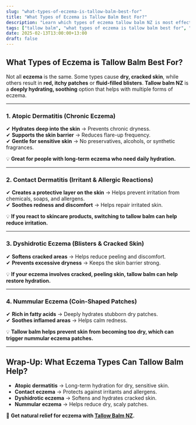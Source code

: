 ```yaml
---
slug: "what-types-of-eczema-is-tallow-balm-best-for"
title: "What Types of Eczema is Tallow Balm Best For?"
description: "Learn which types of eczema tallow balm NZ is most effective for, from atopic dermatitis to contact eczema and dry skin conditions."
tags: ["tallow balm", "what types of eczema is tallow balm best for", "beef tallow for skin NZ"]
date: 2025-02-13T13:00:00+13:00
draft: false
---
```


## What Types of Eczema is Tallow Balm Best For?  

Not all **eczema** is the same. Some types cause **dry, cracked skin**, while others result in **red, itchy patches** or **fluid-filled blisters**. **Tallow balm NZ** is a **deeply hydrating, soothing** option that helps with multiple forms of eczema.  

---

### **1. Atopic Dermatitis (Chronic Eczema)**  

✔ **Hydrates deep into the skin** → Prevents chronic dryness.  
✔ **Supports the skin barrier** → Reduces flare-up frequency.  
✔ **Gentle for sensitive skin** → No preservatives, alcohols, or synthetic fragrances.  

💡 **Great for people with long-term eczema who need daily hydration.**  

---

### **2. Contact Dermatitis (Irritant & Allergic Reactions)**  

✔ **Creates a protective layer on the skin** → Helps prevent irritation from chemicals, soaps, and allergens.  
✔ **Soothes redness and discomfort** → Helps repair irritated skin.  

💡 **If you react to skincare products, switching to tallow balm can help reduce irritation.**  

---

### **3. Dyshidrotic Eczema (Blisters & Cracked Skin)**  

✔ **Softens cracked areas** → Helps reduce peeling and discomfort.  
✔ **Prevents excessive dryness** → Keeps the skin barrier strong.  

💡 **If your eczema involves cracked, peeling skin, tallow balm can help restore hydration.**  

---

### **4. Nummular Eczema (Coin-Shaped Patches)**  

✔ **Rich in fatty acids** → Deeply hydrates stubborn dry patches.  
✔ **Soothes inflamed areas** → Helps calm redness.  

💡 **Tallow balm helps prevent skin from becoming too dry, which can trigger nummular eczema patches.**  

---

## **Wrap-Up: What Eczema Types Can Tallow Balm Help?**  

- **Atopic dermatitis** → Long-term hydration for dry, sensitive skin.  
- **Contact eczema** → Protects against irritants and allergens.  
- **Dyshidrotic eczema** → Softens and hydrates cracked skin.  
- **Nummular eczema** → Helps reduce dry, scaly patches.  

🔗 **Get natural relief for eczema with [Tallow Balm NZ](https://primalpantry.co.nz/shop/products/tallow-skin/).**
